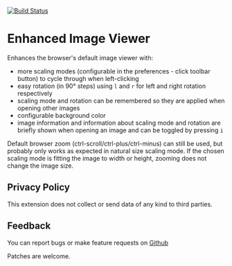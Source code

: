 [![Build Status](https://travis-ci.org/sblask/webextension-enhanced-image-viewer.svg?branch=master)](https://travis-ci.org/sblask/webextension-enhanced-image-viewer)

Enhanced Image Viewer
=====================

Enhances the browser's default image viewer with:

 - more scaling modes (configurable in the preferences - click toolbar button)
   to cycle through when left-clicking
 - easy rotation (in 90° steps) using `l` and `r` for left and right rotation
   respectively
 - scaling mode and rotation can be remembered so they are applied when opening
   other images
 - configurable background color
 - image information and information about scaling mode and rotation are
   briefly shown when opening an image and can be toggled by pressing `i`

Default browser zoom (ctrl-scroll/ctrl-plus/ctrl-minus) can still be used, but
probably only works as expected in natural size scaling mode. If the chosen
scaling mode is fitting the image to width or height, zooming does not change
the image size.

Privacy Policy
--------------

This extension does not collect or send data of any kind to third parties.

Feedback
--------

You can report bugs or make feature requests on
[Github](https://github.com/sblask/webextension-enhanced-image-viewer)

Patches are welcome.
